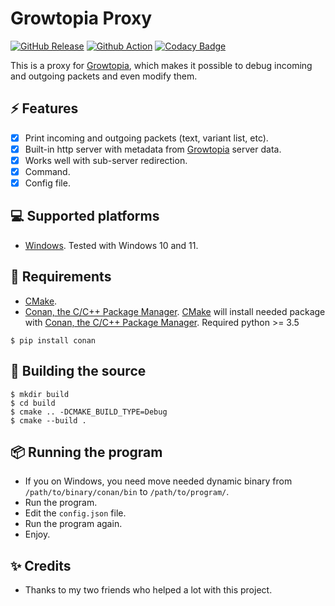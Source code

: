 # Growtopia Proxy
[![GitHub Release](https://img.shields.io/github/release/ZTzTopia/GTProxy.svg)](https://github.com/ZTzTopia/GTProxy/releases/latest) 
[![Github Action](https://github.com/ZTzTopia/GTProxy/actions/workflows/cmake_build.yml/badge.svg)](https://github.com/ZTzTopia/GTProxy/actions?query=workflow%3ABuild)
[![Codacy Badge](https://app.codacy.com/project/badge/Grade/46c09923f98f4d21bc5308cd1690f957)](https://www.codacy.com/gh/ZTzTopia/GTProxy/dashboard?utm_source=github.com&amp;utm_medium=referral&amp;utm_content=ZTzTopia/GTProxy&amp;utm_campaign=Badge_Grade)

This is a proxy for [Growtopia](https://growtopiagame.com/), which makes it possible to debug incoming and outgoing packets and even modify them.

## ⚡️ Features
  - [x] Print incoming and outgoing packets (text, variant list, etc).
  - [x] Built-in http server with metadata from [Growtopia](https://growtopiagame.com/) server data.
  - [x] Works well with sub-server redirection.
  - [x] Command.
  - [x] Config file.

## 💻 Supported platforms
  - [Windows](https://www.microsoft.com/en-us/windows). Tested with Windows 10 and 11.

## 📝 Requirements
  - [CMake](https://cmake.org/).
  - [Conan, the C/C++ Package Manager](https://conan.io). [CMake](https://cmake.org/) will install needed package with [Conan, the C/C++ Package Manager](https://conan.io/).
Required python >= 3.5
```shell
$ pip install conan
```

## 🔨 Building the source
```shell
$ mkdir build
$ cd build
$ cmake .. -DCMAKE_BUILD_TYPE=Debug
$ cmake --build .
```

## 📦 Running the program
  - If you on Windows, you need move needed dynamic binary from `/path/to/binary/conan/bin` to `/path/to/program/`.
  - Run the program.
  - Edit the `config.json` file.
  - Run the program again.
  - Enjoy.

## ✨ Credits
  - Thanks to my two friends who helped a lot with this project.
